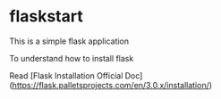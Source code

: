 # flaskstart
This is a simple flask application

To understand how to install flask 

Read [Flask Installation Official Doc] (https://flask.palletsprojects.com/en/3.0.x/installation/)



